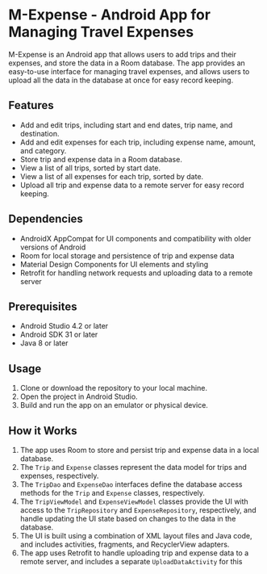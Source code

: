 
<!DOCTYPE html>
<html>
<body>
	<h1>M-Expense - Android App for Managing Travel Expenses</h1>
	<p>M-Expense is an Android app that allows users to add trips and their expenses, and store the data in a Room database. The app provides an easy-to-use interface for managing travel expenses, and allows users to upload all the data in the database at once for easy record keeping.</p>
	<h2>Features</h2>
	<ul>
		<li>Add and edit trips, including start and end dates, trip name, and destination.</li>
		<li>Add and edit expenses for each trip, including expense name, amount, and category.</li>
		<li>Store trip and expense data in a Room database.</li>
		<li>View a list of all trips, sorted by start date.</li>
		<li>View a list of all expenses for each trip, sorted by date.</li>
		<li>Upload all trip and expense data to a remote server for easy record keeping.</li>
	</ul>
	<h2>Dependencies</h2>
	<ul>
		<li>AndroidX AppCompat for UI components and compatibility with older versions of Android</li>
		<li>Room for local storage and persistence of trip and expense data</li>
		<li>Material Design Components for UI elements and styling</li>
		<li>Retrofit for handling network requests and uploading data to a remote server</li>
	</ul>
	<h2>Prerequisites</h2>
	<ul>
		<li>Android Studio 4.2 or later</li>
		<li>Android SDK 31 or later</li>
		<li>Java 8 or later</li>
	</ul>
	<h2>Usage</h2>
	<ol>
		<li>Clone or download the repository to your local machine.</li>
		<li>Open the project in Android Studio.</li>
		<li>Build and run the app on an emulator or physical device.</li>
	</ol>
	<h2>How it Works</h2>
	<ol>
		<li>The app uses Room to store and persist trip and expense data in a local database.</li>
		<li>The <code>Trip</code> and <code>Expense</code> classes represent the data model for trips and expenses, respectively.</li>
		<li>The <code>TripDao</code> and <code>ExpenseDao</code> interfaces define the database access methods for the <code>Trip</code> and <code>Expense</code> classes, respectively.</li>
		<li>The <code>TripViewModel</code> and <code>ExpenseViewModel</code> classes provide the UI with access to the <code>TripRepository</code> and <code>ExpenseRepository</code>, respectively, and handle updating the UI state based on changes to the data in the database.</li>
		<li>The UI is built using a combination of XML layout files and Java code, and includes activities, fragments, and RecyclerView adapters.</li>
		<li>The app uses Retrofit to handle uploading trip and expense data to a remote server, and includes a separate <code>UploadDataActivity</code> for this
